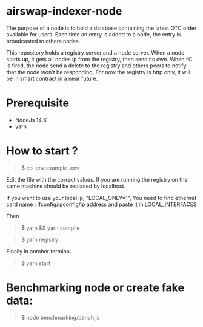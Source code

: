 # airswap-indexer-node
The purpose of a node is to hold a database containing the latest OTC order available for users.
Each time an entry is added to a node, the entry is broadcasted to others nodes.

This repository holds a registry server and a node server.
When a node starts up, it gets all nodes ip from the registry, then send its own.
When ^C is fired, the node send a delete to the registry and others peers to notify that the node won't be responding.
For now the registry is http only, it will be in smart contract in a near future.
# Prerequisite
- NodeJs 14.X
- yarn

# How to start ?
> $ cp .env.example .env

Edit the file with the correct values. If you are running the registry on the same machine <ip> should be replaced by localhost.

If you want to use your local ip, "LOCAL_ONLY=1", You need to find ethernet card name : ifconfig/ipconfig/ip address and paste it in LOCAL_INTERFACES

Then
> $ yarn && yarn compile

> $ yarn registry

Finally in antoher terminal
> $ yarn start

# Benchmarking node or create fake data:
> $ node benchmarking/bench.js
